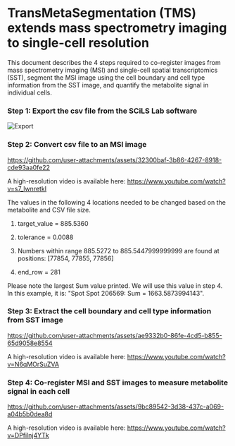 # TransMetaSegmentation (TMS) extends mass spectrometry imaging to single-cell resolution

This document describes the 4 steps required to co-register images from mass spectrometry imaging (MSI) and single-cell spatial transcriptomics (SST), segment the MSI image using the cell boundary and cell type information from the SST image, and quantify the metabolite signal in individual cells.

### Step 1: Export the csv file from the SCiLS Lab software

![Export](https://github.com/user-attachments/assets/4fff0a62-1ad3-4273-b1ce-cafbff043b35)

### Step 2: Convert csv file to an MSI image

https://github.com/user-attachments/assets/32300baf-3b86-4267-8918-cde93aa0fe22

A high-resolution video is available here: https://www.youtube.com/watch?v=s7_lwnretkI

The values in the following 4 locations needed to be changed based on the metabolite and CSV file size.

1. target_value = 885.5360
  
2. tolerance = 0.0088 
 
3. Numbers within range 885.5272 to 885.5447999999999 are found at positions: [77854, 77855, 77856]

4. end_row = 281  

Please note the largest Sum value printed. We will use this value in step 4. In this example, it is: "Spot Spot 206569: Sum = 1663.5873994143".

### Step 3: Extract the cell boundary and cell type information from SST image

https://github.com/user-attachments/assets/ae9332b0-86fe-4cd5-b855-65d9058e8554

A high-resolution video is available here: https://www.youtube.com/watch?v=N6qMOrSuZVA

### Step 4: Co-register MSI and SST images to measure metabolite signal in each cell

https://github.com/user-attachments/assets/9bc89542-3d38-437c-a069-a04b5b0dea8d

A high-resolution video is available here: https://www.youtube.com/watch?v=DPfilnj4YTk

